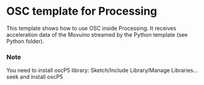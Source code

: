 # OSC template for Processing

This template shows how to use OSC inside Processing. It receives acceleration data of the Movuino streamed by the Python template (see Python folder).

### Note
You need to install oscP5 library: Sketch/Include Library/Manage Libraries... seek and install oscP5
